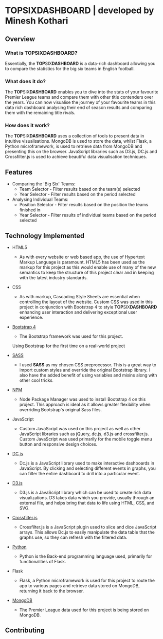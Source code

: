 # **TOP**SIX**DASHBOARD** | developed by Minesh Kothari

## Overview

### What is **TOP**SIX**DASHBOARD**?

Essentially, the **TOP**SIX**DASHBOARD** is a data-rich dashboard allowing you to compare the statistics for the big six teams in English football. 

### What does it do?

The **TOP**SIX**DASHBOARD** enables you to dive into the stats of your favourite Premier League teams and compare them with other title contenders over the years. You can now visualise the journey of your favourite teams in this data rich dashboard analysing their end of season results and comparing them with the remaining title rivals.

### How does it work?

The **TOP**SIX**DASHBOARD** uses a collection of tools to present data in intuitive visualisations. MongoDB is used to store the data, whilst Flask, a Python microframework, is used to retrieve data from MongoDB and presenting this on the browser. JavaScript libraries such as D3.js, DC.js and Crossfilter.js is used to achieve beautiful data visualisation techniques.

## Features

- Comparing the 'Big Six' Teams:
	- Team Selector - Filter results based on the team(s) selected
	- Year Selector - Filter results based on the period selected
- Analysing Individual Teams:	
	- Position Selector - Filter results based on the position the teams finished in
	- Year Selector - Filter results of individual teams based on the period selected

## Technology Implemented

- HTML5
	- As with every website or web based app, the use of Hypertext Markup Language is paramount. HTML5 has been used as the markup for this project as this would enable use of many of the new semantics to keep the structure of this project clear and in keeping with the latest industry standards.
- CSS
	- As with markup, Cascading Style Sheets are essential when controlling the layout of the website. Custom CSS was used in this project in conjunction with Bootstrap 4 to style **TOP**SIX**DASHBOARD** enhancing user interaction and delivering exceptional user experience.
- [Bootstrap 4](https://getbootstrap.com/docs/4.0/getting-started/introduction)
	- The Bootstrap framework was used for this project.


	Using Bootstrap for the first time on a real-world project
- [SASS](https://sass-lang.com)
    - I used **SASS** as my chosen CSS preprocessor. This is a great way to import custom styles and override the original Bootstrap library. I also have the added benefit of using variables and mixins along with other cool tricks. 
- [NPM](https://www.npmjs.com/)
	- Node Package Manager was used to install Bootstrap 4 on this project. This approach is ideal as it allows greater flexibility when overriding Bootstrap's original Sass files.
- JavaScript
	- Custom JavaScript was used on this project as well as other JavaScript libraries such as jQuery, dc.js, d3.js and crossfilter.js. Custom JavaScript was used primarily for the mobile toggle menu button and responsive design choices.
- [DC.js](https://dc-js.github.io/dc.js/)
	- Dc.js is a JavaScript library used to make interactive dashboards in JavaScript. By clicking and selecting different events in graphs, you can filter the entire dashboard to drill into a particular event.
- [D3.js](https://d3js.org/)
	- D3.js is a JavaScript library which can be used to create rich data visualizations. D3 takes data which you provide, usually through an external file, and helps bring that data to life using HTML, CSS, and SVG.
- [Crossfilter.js](http://square.github.io/crossfilter/)
	- Crossfilter.js is a JavaScript plugin used to slice and dice JavaScript arrays. This allows Dc.js to easily manipulate the data table that the graphs use, so they can refresh with the filtered data.
- [Python](https://www.python.org/)
	- Python is the Back-end programming language used, primarily for functionalities of Flask.
- Flask
	- Flask, a Python microframework is used for this project to route the app to various pages and retrieve data stored on MongoDB, returning it back to the browser.
- [MongoDB](https://www.mongodb.com/)
	- The Premier League data used for this project is being stored on MongoDB.

## Contributing